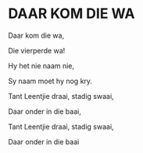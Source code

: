 # DAAR KOM DIE WA

Daar kom die wa,

Die vierperde wa!

Hy het nie naam nie,

Sy naam moet hy nog kry.

Tant Leentjie draai, stadig swaai,

Daar onder in die baai,

Tant Leentjie draai, stadig swaai,

Daar onder in die baai

